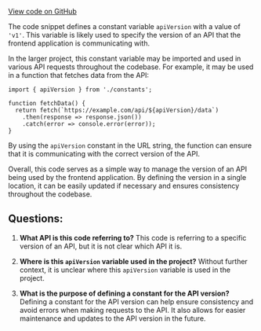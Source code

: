 [View code on GitHub](https://github.com/technologiestiftung/kulturdaten-frontend/blob/master/config/api.ts)

The code snippet defines a constant variable `apiVersion` with a value of `'v1'`. This variable is likely used to specify the version of an API that the frontend application is communicating with. 

In the larger project, this constant variable may be imported and used in various API requests throughout the codebase. For example, it may be used in a function that fetches data from the API:

```
import { apiVersion } from './constants';

function fetchData() {
  return fetch(`https://example.com/api/${apiVersion}/data`)
    .then(response => response.json())
    .catch(error => console.error(error));
}
```

By using the `apiVersion` constant in the URL string, the function can ensure that it is communicating with the correct version of the API. 

Overall, this code serves as a simple way to manage the version of an API being used by the frontend application. By defining the version in a single location, it can be easily updated if necessary and ensures consistency throughout the codebase.
## Questions: 
 1. **What API is this code referring to?** 
This code is referring to a specific version of an API, but it is not clear which API it is. 

2. **Where is this `apiVersion` variable used in the project?** 
Without further context, it is unclear where this `apiVersion` variable is used in the project. 

3. **What is the purpose of defining a constant for the API version?** 
Defining a constant for the API version can help ensure consistency and avoid errors when making requests to the API. It also allows for easier maintenance and updates to the API version in the future.